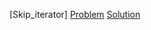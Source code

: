 [Skip_iterator]
[Problem](https://leetcode.com/discuss/interview-question/341818/Google-or-Onsite-or-Skip-Iterator)
[Solution](Practice/skip_iterator/solution.py)